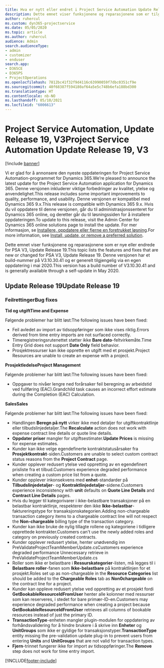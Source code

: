 ```yaml
---
title: Hva er nytt eller endret i Project Service Automation Update Release 19, V3
description: Dette emnet viser funksjonene og reparasjonene som er tilgjengelig i Project Service Automation Update Release 19, V3.
author: ruhercul
ms.custom: dyn365-projectservice
ms.date: 05/05/2020
ms.topic: article
ms.author: ruhercul
audience: Admin
search.audienceType:
- admin
- customizer
- enduser
search.app:
- D365CE
- D365PS
- ProjectOperations
ms.openlocfilehash: 7812bc41f32f9d4116c63990059f7dbc0351cf9e
ms.sourcegitcommit: 40f68387f594180af64a5e5c748b6efa188bd300
ms.translationtype: HT
ms.contentlocale: nb-NO
ms.lasthandoff: 05/10/2021
ms.locfileid: "6006613"
---
```

# <a name="project-service-automation-update-release-19-v3"></a><span data-ttu-id="307b2-103">Project Service Automation, Update Release 19, V3</span><span class="sxs-lookup"><span data-stu-id="307b2-103">Project Service Automation Update Release 19, V3</span></span>

[!include [banner](../includes/psa-now-project-operations.md)]

<span data-ttu-id="307b2-104">Vi er glad for å annonsere den nyeste oppdateringen for Project Service Automation-programmet for Dynamics 365.</span><span class="sxs-lookup"><span data-stu-id="307b2-104">We’re pleased to announce the latest update for the Project Service Automation application for Dynamics 365.</span></span> <span data-ttu-id="307b2-105">Denne versjonen inkluderer viktige forbedringer av kvalitet, ytelse og anvendelighet.</span><span class="sxs-lookup"><span data-stu-id="307b2-105">This release includes some important improvements to quality, performance, and usability.</span></span> <span data-ttu-id="307b2-106">Denne versjonen er kompatibel med Dynamics 365 9.x.</span><span class="sxs-lookup"><span data-stu-id="307b2-106">This release is compatible with Dynamics 365 9.x.</span></span> <span data-ttu-id="307b2-107">Hvis du vil oppdatere til denne versjonen, går du til administrasjonssenteret for Dynamics 365 online, og deretter går du til løsningssiden for å installere oppdateringen.</span><span class="sxs-lookup"><span data-stu-id="307b2-107">To update to this release, visit the Admin Center for Dynamics 365 online solutions page to install the update.</span></span> <span data-ttu-id="307b2-108">For mer informasjon, se [Installere, oppdatere eller fjerne en foretrukket løsning](/power-platform/admin/install-remove-preferred-solution).</span><span class="sxs-lookup"><span data-stu-id="307b2-108">For more information, see [Install, update, or remove a preferred solution](/power-platform/admin/install-remove-preferred-solution).</span></span>

<span data-ttu-id="307b2-109">Dette emnet viser funksjonene og reparasjonene som er nye eller endrede for PSA V3, Update Release 19.</span><span class="sxs-lookup"><span data-stu-id="307b2-109">This topic lists the features and fixes that are new or changed for PSA V3, Update Release 19.</span></span> <span data-ttu-id="307b2-110">Denne versjonen har et build-nummer på V3.10.30.41 og er generelt tilgjengelig via en egen oppdatering i mai 2020.</span><span class="sxs-lookup"><span data-stu-id="307b2-110">This version has a build number of V3.10.30.41 and is generally available through a self-update in May 2020.</span></span>

## <a name="update-release-19"></a><span data-ttu-id="307b2-111">Update Release 19</span><span class="sxs-lookup"><span data-stu-id="307b2-111">Update Release 19</span></span>

### <a name="bug-fixes"></a><span data-ttu-id="307b2-112">Feilrettinger</span><span class="sxs-lookup"><span data-stu-id="307b2-112">Bug fixes</span></span>

<span data-ttu-id="307b2-113">**Tid og utgift**</span><span class="sxs-lookup"><span data-stu-id="307b2-113">**Time and Expense**</span></span>

<span data-ttu-id="307b2-114">Følgende problemer har blitt løst:</span><span class="sxs-lookup"><span data-stu-id="307b2-114">The following issues have been fixed:</span></span> 

- <span data-ttu-id="307b2-115">Feil avledet av import av tidsoppføringer som ikke vises riktig.</span><span class="sxs-lookup"><span data-stu-id="307b2-115">Errors derived from time entry imports are not surfaced correctly.</span></span>
- <span data-ttu-id="307b2-116">Timeregistreringsrutenettet støtter ikke **Bare dato**-feltvirkemåte.</span><span class="sxs-lookup"><span data-stu-id="307b2-116">Time Entry Grid does not support **Date Only** field behavior.</span></span>
- <span data-ttu-id="307b2-117">Prosjektressurser kan ikke opprette en utgift med et prosjekt.</span><span class="sxs-lookup"><span data-stu-id="307b2-117">Project Resources are unable to create an expense with a project.</span></span>

<span data-ttu-id="307b2-118">**Prosjektledelse**</span><span class="sxs-lookup"><span data-stu-id="307b2-118">**Project Management**</span></span>

<span data-ttu-id="307b2-119">Følgende problemer har blitt løst:</span><span class="sxs-lookup"><span data-stu-id="307b2-119">The following issues have been fixed:</span></span> 

-  <span data-ttu-id="307b2-120">Oppgaver to nivåer lengre ned forårsaker feil beregning av arbeidstid ved fullføring (EAC).</span><span class="sxs-lookup"><span data-stu-id="307b2-120">Grandchild task causes an incorrect effort estimate during the Completion (EAC) Calculation.</span></span>

<span data-ttu-id="307b2-121">**Sales**</span><span class="sxs-lookup"><span data-stu-id="307b2-121">**Sales**</span></span>

<span data-ttu-id="307b2-122">Følgende problemer har blitt løst:</span><span class="sxs-lookup"><span data-stu-id="307b2-122">The following issues have been fixed:</span></span> 

- <span data-ttu-id="307b2-123">Handlingen **Beregn på nytt** virker ikke med detaljer for utgiftkontraktlinje eller tilbudslinjedetaljer.</span><span class="sxs-lookup"><span data-stu-id="307b2-123">The **Recalculate** action does not work with expense contract line details or quote line details.</span></span>
- <span data-ttu-id="307b2-124">**Oppdater priser** mangler for utgiftsestimater.</span><span class="sxs-lookup"><span data-stu-id="307b2-124">**Update Prices** is missing for expense estimates.</span></span>
-  <span data-ttu-id="307b2-125">Kunder kan ikke velge egendefinerte kontraktstatusårsaker fra **Prosjektkontrakt**-siden.</span><span class="sxs-lookup"><span data-stu-id="307b2-125">Customers are unable to select custom contract status reasons from the **Project Contract** page.</span></span>
- <span data-ttu-id="307b2-126">Kunder opplever redusert ytelse ved oppretting av en egendefinert prisliste fra et tilbud.</span><span class="sxs-lookup"><span data-stu-id="307b2-126">Customers experience degraded performance when creating a custom price list from a quote.</span></span>
- <span data-ttu-id="307b2-127">Kunder opplever inkonsekvens med **enhet**-standarder på **Tilbudslinjedetaljer**- og **Kontraktlinjedetaljer**-sidene.</span><span class="sxs-lookup"><span data-stu-id="307b2-127">Customers experience inconsistency with **unit** defaults on **Quote Line Details** and **Contract Line Details** pages.</span></span>
- <span data-ttu-id="307b2-128">Hvis du legger til kategorivarer i ikke-belastbare transaksjoner på en belastbar kontraktlinje, respekterer den ikke **Ikke-belastbar**-faktureringstype for transaksjonskategorien.</span><span class="sxs-lookup"><span data-stu-id="307b2-128">Adding non-chargeable transaction category items to a chargeable contract line will not respect the **Non-chargeable** billing type of the transaction category.</span></span>
- <span data-ttu-id="307b2-129">Kunder kan ikke bruke de nylig tillagte rollene og kategoriene i tidligere opprettede kontrakter.</span><span class="sxs-lookup"><span data-stu-id="307b2-129">Customers can't use the newly added roles and category on previously created contracts.</span></span>
- <span data-ttu-id="307b2-130">Kunder opplever redusert ytelse, henter unødvendig inn PreValidateProjectTeamMemberUpdate.cs</span><span class="sxs-lookup"><span data-stu-id="307b2-130">Customers experience degraded performance Unnecessary retrieve in PreValidateProjectTeamMemberUpdate.cs</span></span>
- <span data-ttu-id="307b2-131">Roller som ikke er belastbare i **Ressurskategorier**-listen, må legges til i **Belastbare roller**-fanen som **Ikke-belastbare** på kontraktlinjen for et prosjekt.</span><span class="sxs-lookup"><span data-stu-id="307b2-131">Roles set up as non-chargeable in the **Resource Categories** list should be added to the **Chargeable Roles** tab as **Non0chargeable** on the contract line for a project.</span></span>
- <span data-ttu-id="307b2-132">Kunder kan oppleve redusert ytelse ved oppretting av et prosjekt fordi **GetBookableResourceIdFromUser** henter alle kolonner med ressurser som kan reserveres, i stedet for bare primær-ID-en.</span><span class="sxs-lookup"><span data-stu-id="307b2-132">Customers may experience degraded performance when creating a project because **GetBookableResourceIdFromUser** retrieves all columns of bookable resources instead of just the primary ID.</span></span>
- <span data-ttu-id="307b2-133">**TransactionType**-enheten mangler plugin-modulen for oppdatering av forhåndsvalidering for å hindre brukere i å skrive inn **Enheter** og **UnitGroups** som ikke er gyldige for transaksjonstyper.</span><span class="sxs-lookup"><span data-stu-id="307b2-133">**TransactionType** entity missing the pre-validation update plug-in to prevent users from entering **Units** and **UnitGroups** that are not valid for transaction types.</span></span>
- <span data-ttu-id="307b2-134">**Fjern**-trinnet fungerer ikke for import av tidsoppføringer.</span><span class="sxs-lookup"><span data-stu-id="307b2-134">The **Remove** step does not work for time entry import.</span></span>


[!INCLUDE[footer-include](../includes/footer-banner.md)]